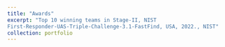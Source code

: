 ```yaml
---
title: "Awards"
excerpt: "Top 10 winning teams in Stage-II, NIST
First-Responder-UAS-Triple-Challenge-3.1-FastFind, USA, 2022., NIST"
collection: portfolio
---
```

